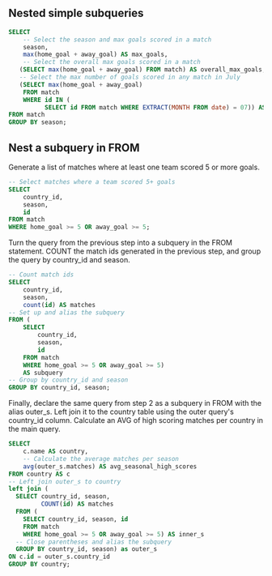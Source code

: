 ## Nested simple subqueries

```sql
SELECT
	-- Select the season and max goals scored in a match
	season,
    max(home_goal + away_goal) AS max_goals,
    -- Select the overall max goals scored in a match
   (SELECT max(home_goal + away_goal) FROM match) AS overall_max_goals,
   -- Select the max number of goals scored in any match in July
   (SELECT max(home_goal + away_goal) 
    FROM match
    WHERE id IN (
          SELECT id FROM match WHERE EXTRACT(MONTH FROM date) = 07)) AS july_max_goals
FROM match
GROUP BY season;
```

## Nest a subquery in FROM

Generate a list of matches where at least one team scored 5 or more goals.

```sql
-- Select matches where a team scored 5+ goals
SELECT
	country_id,
    season,
	id
FROM match
WHERE home_goal >= 5 OR away_goal >= 5;
```
Turn the query from the previous step into a subquery in the FROM statement.
COUNT the match ids generated in the previous step, and group the query by country_id and season.
```sql
-- Count match ids
SELECT
    country_id,
    season,
    count(id) AS matches
-- Set up and alias the subquery
FROM (
	SELECT
    	country_id,
    	season,
    	id
	FROM match
	WHERE home_goal >= 5 OR away_goal >= 5)
    AS subquery
-- Group by country_id and season
GROUP BY country_id, season;
```

Finally, declare the same query from step 2 as a subquery in FROM with the alias outer_s.
Left join it to the country table using the outer query's country_id column.
Calculate an AVG of high scoring matches per country in the main query.

```sql
SELECT
	c.name AS country,
    -- Calculate the average matches per season
	avg(outer_s.matches) AS avg_seasonal_high_scores
FROM country AS c
-- Left join outer_s to country
left join (
  SELECT country_id, season,
         COUNT(id) AS matches
  FROM (
    SELECT country_id, season, id
	FROM match
	WHERE home_goal >= 5 OR away_goal >= 5) AS inner_s
  -- Close parentheses and alias the subquery
  GROUP BY country_id, season) as outer_s
ON c.id = outer_s.country_id
GROUP BY country;
```
